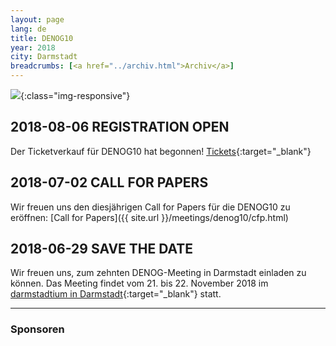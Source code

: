```yaml
---
layout: page
lang: de
title: DENOG10
year: 2018
city: Darmstadt
breadcrumbs: [<a href="../archiv.html">Archiv</a>]
---
```

![](/images/meeting-10.jpg){:class="img-responsive"}

## 2018-08-06 REGISTRATION OPEN
Der Ticketverkauf für DENOG10 hat begonnen! [Tickets](https://pretix.eu/denog/denog10/){:target="_blank"}

## 2018-07-02 CALL FOR PAPERS
Wir freuen uns den diesjährigen Call for Papers für die DENOG10 zu eröffnen: [Call for Papers]({{ site.url }}/meetings/denog10/cfp.html)

## 2018-06-29 SAVE THE DATE
Wir freuen uns, zum zehnten DENOG-Meeting in Darmstadt einladen zu können. Das Meeting findet vom 21. bis 22. November 2018 im [darmstadtium in Darmstadt](http://www.darmstadtium.de/){:target="_blank"} statt.

<hr class="verticaldivider" />
<div class="mainpagepaddedbox">
    <h3>Sponsoren</h3>
    <div id="sponsorslider" data-images="4"></div>
</div>
<script type="text/javascript">
    var sliderImageItems = [
        '{{ site.url }}/images/meetings/denog10/sponsor_flexoptix.jpg',     
    ];
</script>
